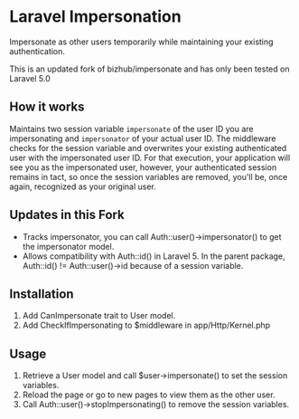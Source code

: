 # Laravel Impersonation

Impersonate as other users temporarily while maintaining your existing authentication.

This is an updated fork of bizhub/impersonate and has only been tested on Laravel 5.0

## How it works

Maintains two session variable `impersonate` of the user ID you are impersonating and `impersonator` of your actual user ID.  The middleware checks for the session variable and overwrites your existing authenticated user with the impersonated user ID.  For that execution, your application will see you as the impersonated user, however, your authenticated session remains in tact, so once the session variables are removed, you'll be, once again, recognized as your original user.

## Updates in this Fork

* Tracks impersonator, you can call Auth::user()->impersonator() to get the impersonator model.
* Allows compatibility with Auth::id() in Laravel 5.  In the parent package, Auth::id() != Auth::user()->id because of a session variable.

## Installation

1. Add CanImpersonate trait to User model.
2. Add CheckIfImpersonating to $middleware in app/Http/Kernel.php

## Usage

1. Retrieve a User model and call $user->impersonate() to set the session variables.
2. Reload the page or go to new pages to view them as the other user.
3. Call Auth::user()->stopImpersonating() to remove the session variables.